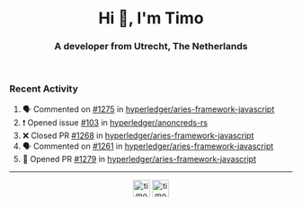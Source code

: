<h1 align="center">Hi 👋, I'm Timo</h1>
<h3 align="center">A developer from Utrecht, The Netherlands</h3>
<br/>
<!-- https://github.com/rahuldkjain/github-profile-readme-generator --!>

<!--  <p align="left"><img src="https://github-readme-stats.vercel.app/api?username=timoglastra&show_icons=true&count_private=true&" alt="timoglastra" /></p> --!>

<!--
Github language stats
<p align="left"><img src="https://github-readme-stats.vercel.app/api/top-langs/?username=timoglastra&layout=compact" alt="timoglastra" /><p>
-->

<!-- Codestats language stats -->
<!-- <p align="left"><img src="https://codestats-readme.vercel.app/api/top-langs/?username=timoglastra&layout=compact&language_count=12" alt="timoglastra" /><p>    --!>
  
<h3>Recent Activity</h3>

<!--START_SECTION:activity-->
1. 🗣 Commented on [#1275](https://github.com/hyperledger/aries-framework-javascript/issues/1275) in [hyperledger/aries-framework-javascript](https://github.com/hyperledger/aries-framework-javascript)
2. ❗️ Opened issue [#103](https://github.com/hyperledger/anoncreds-rs/issues/103) in [hyperledger/anoncreds-rs](https://github.com/hyperledger/anoncreds-rs)
3. ❌ Closed PR [#1268](https://github.com/hyperledger/aries-framework-javascript/pull/1268) in [hyperledger/aries-framework-javascript](https://github.com/hyperledger/aries-framework-javascript)
4. 🗣 Commented on [#1261](https://github.com/hyperledger/aries-framework-javascript/issues/1261) in [hyperledger/aries-framework-javascript](https://github.com/hyperledger/aries-framework-javascript)
5. 💪 Opened PR [#1279](https://github.com/hyperledger/aries-framework-javascript/pull/1279) in [hyperledger/aries-framework-javascript](https://github.com/hyperledger/aries-framework-javascript)
<!--END_SECTION:activity-->

---

<p align="center">
<a href="https://twitter.com/timoglastra" target="blank"><img align="center" src="https://cdn.jsdelivr.net/npm/simple-icons@3.0.1/icons/twitter.svg" alt="timoglastra" height="30" width="30" /></a>
<a href="https://linkedin.com/in/timoglastra" target="blank"><img align="center" src="https://cdn.jsdelivr.net/npm/simple-icons@3.0.1/icons/linkedin.svg" alt="timoglastra" height="30" width="30" /></a>
</p>



